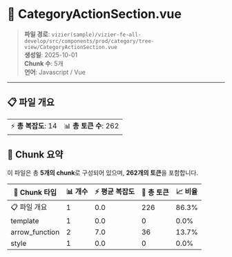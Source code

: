 # 📄 CategoryActionSection.vue

> **파일 경로**: `vizier(sample)/vizier-fe-all-develop/src/components/prod/category/tree-view/CategoryActionSection.vue`  
> **생성일**: 2025-10-01  
> **Chunk 수**: 5개  
> **언어**: Javascript / Vue
---





## 📋 파일 개요

| | |
|--|--|
| ⚡ **총 복잡도**: 14 | 📊 **총 토큰 수**: 262 |






## 🧩 Chunk 요약

이 파일은 총 **5개의 chunk**로 구성되어 있으며, **262개의 토큰**을 포함합니다.

| 🧩 Chunk 타입 | 📊 개수 | ⚡ 평균 복잡도 | 📝 총 토큰 | 📈 비율 |
|---------------|--------|-------------|----------|--------|
| 📋 파일 개요 | 1 | 0.0 | 226 | 86.3% |
| template | 1 | 0.0 | 0 | 0.0% |
| arrow_function | 2 | 7.0 | 36 | 13.7% |
| style | 1 | 0.0 | 0 | 0.0% |


